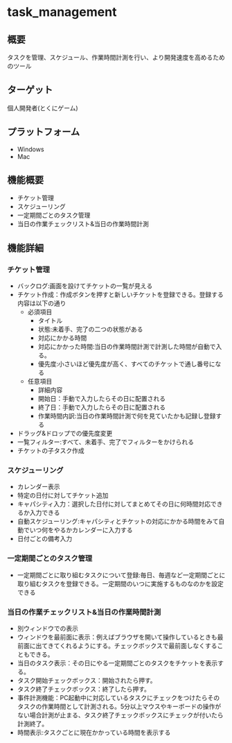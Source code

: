 # task_management
## 概要
タスクを管理、スケジュール、作業時間計測を行い、より開発速度を高めるためのツール

## ターゲット
個人開発者(とくにゲーム)

## プラットフォーム
- Windows
- Mac

## 機能概要
- チケット管理
- スケジューリング
- 一定期間ごとのタスク管理
- 当日の作業チェックリスト&当日の作業時間計測

## 機能詳細
### チケット管理
- バックログ:画面を設けてチケットの一覧が見える
- チケット作成：作成ボタンを押すと新しいチケットを登録できる。登録する内容は以下の通り
    - 必須項目
        - タイトル
        - 状態:未着手、完了の二つの状態がある
        - 対応にかかる時間
        - 対応にかかった時間:当日の作業時間計測で計測した時間が自動で入る。
        - 優先度:小さいほど優先度が高く、すべてのチケットで通し番号になる
    - 任意項目
        - 詳細内容
        - 開始日：手動で入力したらその日に配置される
        - 終了日：手動で入力したらその日に配置される
        - 作業時間内訳:当日の作業時間計測で何を見ていたかも記録し登録する
- ドラッグ&ドロップでの優先度変更
- 一覧フィルター:すべて、未着手、完了でフィルターをかけられる
- チケットの子タスク作成
### スケジューリング
- カレンダー表示
- 特定の日付に対してチケット追加
- キャパシティ入力：選択した日付に対してまとめてその日に何時間対応できるか入力できる
- 自動スケジューリング:キャパシティとチケットの対応にかかる時間をみて自動でいつ何をやるかカレンダーに入力する
- 日付ごとの備考入力
### 一定期間ごとのタスク管理
- 一定期間ごとに取り組むタスクについて登録:毎日、毎週など一定期間ごとに取り組むタスクを登録できる。一定期間のいつに実施するものなのかを設定できる
### 当日の作業チェックリスト&当日の作業時間計測
- 別ウィンドウでの表示
- ウィンドウを最前面に表示：例えばブラウザを開いて操作しているときも最前面に出てきてくれるようにする。チェックボックスで最前面しなくすることもできる。
- 当日のタスク表示：その日にやる一定期間ごとのタスクをチケットを表示する。
- タスク開始チェックボックス：開始されたら押す。
- タスク終了チェックボックス：終了したら押す。
- 事件計測機能：PC起動中に対応しているタスクにチェックをつけたらそのタスクの作業時間として計測される。5分以上マウスやキーボードの操作がない場合計測が止まる、タスク終了チェックボックスにチェックが付いたら計測終了。
- 時間表示:タスクごとに現在かかっている時間を表示する

